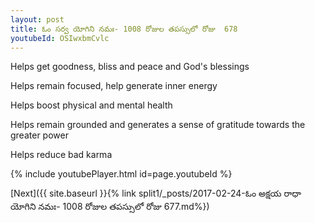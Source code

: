 ```yaml
---
layout: post
title: ఓం సర్వ యోగిని నమః- 1008 రోజుల తపస్సులో రోజు  678
youtubeId: OSIwxbmCvlc
---
```

 
 
Helps get goodness, bliss and peace and God's blessings
 
Helps remain focused, help generate inner energy 
 
Helps boost physical and mental health 
 
Helps remain grounded and generates a sense of gratitude towards the greater power 
 
Helps reduce bad karma
 
 
 
 


{% include youtubePlayer.html id=page.youtubeId %}
 
[Next]({{ site.baseurl }}{% link  split1/_posts/2017-02-24-ఓం అక్షయ రాధా యోగిని నమః- 1008 రోజుల తపస్సులో రోజు  677.md%})
 
